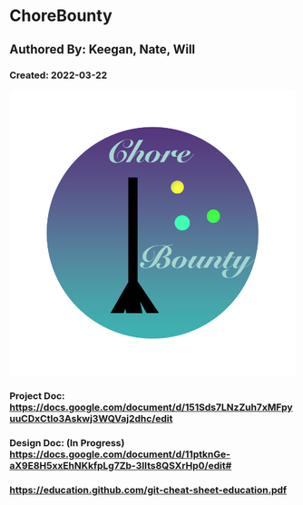 # ChoreBounty
## Authored By: Keegan, Nate, Will
### Created: 2022-03-22


![chore bounty](https://github.com/kj-dev-b/ChoreBounty/blob/main/resources/chorebounty.png?raw=true)

### Project Doc: https://docs.google.com/document/d/151Sds7LNzZuh7xMFpyuuCDxCtIo3Askwj3WQVaj2dhc/edit

### Design Doc: (In Progress) https://docs.google.com/document/d/11ptknGe-aX9E8H5xxEhNKkfpLg7Zb-3IIts8QSXrHp0/edit#


### https://education.github.com/git-cheat-sheet-education.pdf
